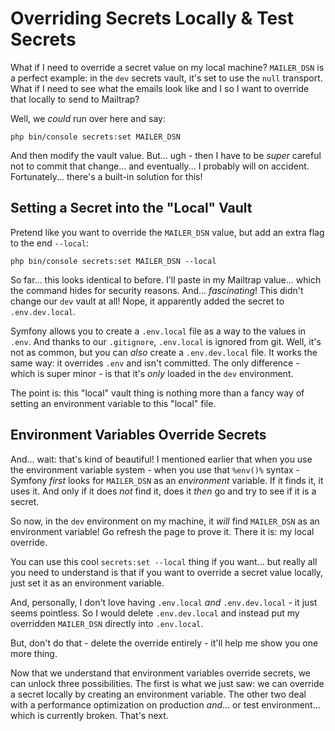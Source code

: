 # Overriding Secrets Locally & Test Secrets

What if I need to override a secret value on my local machine? `MAILER_DSN` is a
perfect example: in the `dev` secrets vault, it's set to use the `null` transport.
What if I need to see what the emails look like and I so I want to override that
locally to send to Mailtrap?

Well, we *could* run over here and say:

```terminal
php bin/console secrets:set MAILER_DSN
```

And then modify the vault value. But... ugh - then I have to be *super* careful
not to commit that change... and eventually... I probably will on accident.
Fortunately... there's a built-in solution for this!

## Setting a Secret into the "Local" Vault

Pretend like you want to override the `MAILER_DSN` value, but add an extra flag
to the end `--local`:

```terminal-silent
php bin/console secrets:set MAILER_DSN --local
```

So far... this looks identical to before. I'll paste in my Mailtrap value... which
the command hides for security reasons. And... *fascinating*! This didn't change
our `dev` vault at all! Nope, it apparently added the secret to `.env.dev.local`.


Symfony allows you to create a `.env.local` file as a way to the values in `.env`.
And thanks to our `.gitignore`, `.env.local` is ignored from git. Well, it's not
as common, but you can *also* create a `.env.dev.local` file. It works the same
way: it overrides `.env` and isn't committed. The only difference - which is super
minor - is that it's *only* loaded in the `dev` environment.

The point is: this "local" vault thing is nothing more than a fancy way of setting
an environment variable to this "local" file.

## Environment Variables Override Secrets

And... wait: that's kind of beautiful! I mentioned earlier that when you use the
environment variable system - when you use that `%env()%` syntax - Symfony *first*
looks for `MAILER_DSN` as an *environment* variable. If it finds it, it uses it.
And only if it does *not* find it, does it *then* go and try to see if it is a
secret.

So now, in the `dev` environment on my machine, it *will* find `MAILER_DSN` as
an environment variable! Go refresh the page to prove it. There it is: my local
override.

You can use this cool `secrets:set --local` thing if you want... but really all
you need to understand is that if you want to override a secret value locally,
just set it as an environment variable.

And, personally, I don't love having `.env.local` *and* `.env.dev.local` - it just
seems pointless. So I would delete `.env.dev.local` and instead put my overridden
`MAILER_DSN` directly into `.env.local`.

But, don't do that - delete the override entirely - it'll help me show you one
more thing.

Now that we understand that environment variables override secrets, we can
unlock three possibilities. The first is what we just saw: we can override a
secret locally by creating an environment variable. The other two deal with
a performance optimization on production *and*... or test environment... which
is currently broken. That's next.

